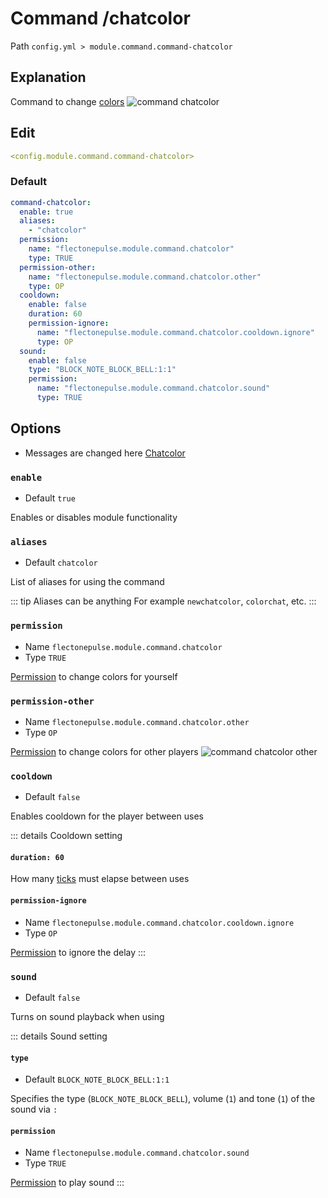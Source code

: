 # Command /chatcolor 
Path `config.yml > module.command.command-chatcolor`

## Explanation
Command to change [colors](/en/config/module/tag/color/)
![command chatcolor](/commandchatcolor.png)


## Edit
```yaml
<config.module.command.command-chatcolor>
```

### Default
```yaml
command-chatcolor:
  enable: true
  aliases:
    - "chatcolor"
  permission:
    name: "flectonepulse.module.command.chatcolor"
    type: TRUE
  permission-other:
    name: "flectonepulse.module.command.chatcolor.other"
    type: OP
  cooldown:
    enable: false
    duration: 60
    permission-ignore:
      name: "flectonepulse.module.command.chatcolor.cooldown.ignore"
      type: OP
  sound:
    enable: false
    type: "BLOCK_NOTE_BLOCK_BELL:1:1"
    permission:
      name: "flectonepulse.module.command.chatcolor.sound"
      type: TRUE
```

## Options

- Messages are changed here [Chatcolor](/en/messages/ru_ru/module/command/command-chatcolor/)

### `enable`
- Default `true`

Enables or disables module functionality

### `aliases`
- Default `chatcolor`

List of aliases for using the command

::: tip Aliases can be anything
For example `newchatcolor`, `colorchat`, etc.
:::

### `permission`
- Name `flectonepulse.module.command.chatcolor`
- Type `TRUE`

[Permission](/en/config/module/#explanation) to change colors for yourself

### `permission-other`
- Name `flectonepulse.module.command.chatcolor.other`
- Type `OP`

[Permission](/en/config/module/#explanation) to change colors for other players
![command chatcolor other](/commandchatcolorother.png)

### `cooldown`
- Default `false`

Enables cooldown for the player between uses

::: details Cooldown setting
#### `duration: 60`

How many [ticks](https://minecraft.wiki/w/Tick) must elapse between uses

#### `permission-ignore`
- Name `flectonepulse.module.command.chatcolor.cooldown.ignore`
- Type `OP`

[Permission](/en/config/module/#explanation) to ignore the delay
:::

### `sound`
- Default `false`

Turns on sound playback when using

::: details Sound setting
#### `type`
- Default `BLOCK_NOTE_BLOCK_BELL:1:1`

Specifies the type (`BLOCK_NOTE_BLOCK_BELL`), volume (`1`) and tone (`1`) of the sound via `:`

#### `permission`
- Name `flectonepulse.module.command.chatcolor.sound`
- Type `TRUE`

[Permission](/en/config/module/#explanation) to play sound
:::